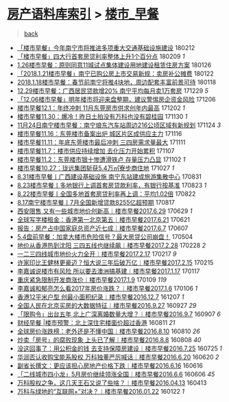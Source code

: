 [房产语料库索引](../../README.md)  > [楼市_早餐](楼市_早餐.md)
====
> [back](../README.md)

- [「楼市早餐」今年南宁市将推进多项重大交通基础设施建设](http://jkwz.applinzi.com/ittc/7069142049171702795.html#%E3%80%8C%E6%A5%BC%E5%B8%82%E6%97%A9%E9%A4%90%E3%80%8D%E4%BB%8A%E5%B9%B4%E5%8D%97%E5%AE%81%E5%B8%82%E5%B0%86%E6%8E%A8%E8%BF%9B%E5%A4%9A%E9%A1%B9%E9%87%8D%E5%A4%A7%E4%BA%A4%E9%80%9A%E5%9F%BA%E7%A1%80%E8%AE%BE%E6%96%BD%E5%BB%BA%E8%AE%BE) 180212  
- [「楼市早餐」四大行首套房贷利率整体上升1个百分点](http://jkwz.applinzi.com/ittc/7068037898681451530.html#%E3%80%8C%E6%A5%BC%E5%B8%82%E6%97%A9%E9%A4%90%E3%80%8D%E5%9B%9B%E5%A4%A7%E8%A1%8C%E9%A6%96%E5%A5%97%E6%88%BF%E8%B4%B7%E5%88%A9%E7%8E%87%E6%95%B4%E4%BD%93%E4%B8%8A%E5%8D%871%E4%B8%AA%E7%99%BE%E5%88%86%E7%82%B9) 180209 *1* 
- [1.26楼市早餐：原则同意11城试点集体建设用地建设租赁住房方案](http://jkwz.applinzi.com/ittc/7062908333285966865.html#1.26%E6%A5%BC%E5%B8%82%E6%97%A9%E9%A4%90%EF%BC%9A%E5%8E%9F%E5%88%99%E5%90%8C%E6%84%8F11%E5%9F%8E%E8%AF%95%E7%82%B9%E9%9B%86%E4%BD%93%E5%BB%BA%E8%AE%BE%E7%94%A8%E5%9C%B0%E5%BB%BA%E8%AE%BE%E7%A7%9F%E8%B5%81%E4%BD%8F%E6%88%BF%E6%96%B9%E6%A1%88) 180126  
- [「2018.1.21楼市早餐」南宁已购公房上市交易新规：卖房补公摊费](http://jkwz.applinzi.com/ittc/7061355916232754182.html#%E3%80%8C2018.1.21%E6%A5%BC%E5%B8%82%E6%97%A9%E9%A4%90%E3%80%8D%E5%8D%97%E5%AE%81%E5%B7%B2%E8%B4%AD%E5%85%AC%E6%88%BF%E4%B8%8A%E5%B8%82%E4%BA%A4%E6%98%93%E6%96%B0%E8%A7%84%EF%BC%9A%E5%8D%96%E6%88%BF%E8%A1%A5%E5%85%AC%E6%91%8A%E8%B4%B9) 180122  
- [2018.1.18楼市早餐：春节前南宁将推4块地，周边配套丰富前景可待](http://jkwz.applinzi.com/ittc/7059874237332849671.html#2018.1.18%E6%A5%BC%E5%B8%82%E6%97%A9%E9%A4%90%EF%BC%9A%E6%98%A5%E8%8A%82%E5%89%8D%E5%8D%97%E5%AE%81%E5%B0%86%E6%8E%A84%E5%9D%97%E5%9C%B0%EF%BC%8C%E5%91%A8%E8%BE%B9%E9%85%8D%E5%A5%97%E4%B8%B0%E5%AF%8C%E5%89%8D%E6%99%AF%E5%8F%AF%E5%BE%85) 180118  
- [12.29楼市早餐：广西居民贷款增20% 南宁平均每月卖1万套房](http://jkwz.applinzi.com/ittc/7052515098512327697.html#12.29%E6%A5%BC%E5%B8%82%E6%97%A9%E9%A4%90%EF%BC%9A%E5%B9%BF%E8%A5%BF%E5%B1%85%E6%B0%91%E8%B4%B7%E6%AC%BE%E5%A2%9E20%25+%E5%8D%97%E5%AE%81%E5%B9%B3%E5%9D%87%E6%AF%8F%E6%9C%88%E5%8D%961%E4%B8%87%E5%A5%97%E6%88%BF) 171229 *5* 
- [「12.06楼市早餐」明年楼市将迎来盘整期，建议警惕房企资金风险](http://jkwz.applinzi.com/ittc/7043907349889156113.html#%E3%80%8C12.06%E6%A5%BC%E5%B8%82%E6%97%A9%E9%A4%90%E3%80%8D%E6%98%8E%E5%B9%B4%E6%A5%BC%E5%B8%82%E5%B0%86%E8%BF%8E%E6%9D%A5%E7%9B%98%E6%95%B4%E6%9C%9F%EF%BC%8C%E5%BB%BA%E8%AE%AE%E8%AD%A6%E6%83%95%E6%88%BF%E4%BC%81%E8%B5%84%E9%87%91%E9%A3%8E%E9%99%A9) 171206  
- [楼市早餐12.1：年终冲刺 11月东莞房市供求创年内最高](http://jkwz.applinzi.com/ittc/7042399748592501777.html#%E6%A5%BC%E5%B8%82%E6%97%A9%E9%A4%9012.1%EF%BC%9A%E5%B9%B4%E7%BB%88%E5%86%B2%E5%88%BA+11%E6%9C%88%E4%B8%9C%E8%8E%9E%E6%88%BF%E5%B8%82%E4%BE%9B%E6%B1%82%E5%88%9B%E5%B9%B4%E5%86%85%E6%9C%80%E9%AB%98) 171202 *1* 
- [楼市早餐11.30：爆冷！昨日土拍没有万科也没有碧桂园](http://jkwz.applinzi.com/ittc/7041657510916785168.html#%E6%A5%BC%E5%B8%82%E6%97%A9%E9%A4%9011.30%EF%BC%9A%E7%88%86%E5%86%B7%EF%BC%81%E6%98%A8%E6%97%A5%E5%9C%9F%E6%8B%8D%E6%B2%A1%E6%9C%89%E4%B8%87%E7%A7%91%E4%B9%9F%E6%B2%A1%E6%9C%89%E7%A2%A7%E6%A1%82%E5%9B%AD) 171130 *1* 
- [11月24日南宁楼市早餐：南宁琅东汽车站周边216公顷区域有新规划](http://jkwz.applinzi.com/ittc/7039480170879124497.html#11%E6%9C%8824%E6%97%A5%E5%8D%97%E5%AE%81%E6%A5%BC%E5%B8%82%E6%97%A9%E9%A4%90%EF%BC%9A%E5%8D%97%E5%AE%81%E7%90%85%E4%B8%9C%E6%B1%BD%E8%BD%A6%E7%AB%99%E5%91%A8%E8%BE%B9216%E5%85%AC%E9%A1%B7%E5%8C%BA%E5%9F%9F%E6%9C%89%E6%96%B0%E8%A7%84%E5%88%92) 171124 *3* 
- [楼市早餐11.16：东莞楼市备案出炉 城区片区成供应主力](http://jkwz.applinzi.com/ittc/7036607294912070673.html#%E6%A5%BC%E5%B8%82%E6%97%A9%E9%A4%9011.16%EF%BC%9A%E4%B8%9C%E8%8E%9E%E6%A5%BC%E5%B8%82%E5%A4%87%E6%A1%88%E5%87%BA%E7%82%89+%E5%9F%8E%E5%8C%BA%E7%89%87%E5%8C%BA%E6%88%90%E4%BE%9B%E5%BA%94%E4%B8%BB%E5%8A%9B) 171116  
- [楼市早餐11.11：年底东莞楼市最后冲刺 三四房需求量最大](http://jkwz.applinzi.com/ittc/7034591159865836560.html#%E6%A5%BC%E5%B8%82%E6%97%A9%E9%A4%9011.11%EF%BC%9A%E5%B9%B4%E5%BA%95%E4%B8%9C%E8%8E%9E%E6%A5%BC%E5%B8%82%E6%9C%80%E5%90%8E%E5%86%B2%E5%88%BA+%E4%B8%89%E5%9B%9B%E6%88%BF%E9%9C%80%E6%B1%82%E9%87%8F%E6%9C%80%E5%A4%A7) 171111  
- [楼市早餐11.7：楼市供应持续增加 去化压力开始累积](http://jkwz.applinzi.com/ittc/7033107008809600016.html#%E6%A5%BC%E5%B8%82%E6%97%A9%E9%A4%9011.7%EF%BC%9A%E6%A5%BC%E5%B8%82%E4%BE%9B%E5%BA%94%E6%8C%81%E7%BB%AD%E5%A2%9E%E5%8A%A0+%E5%8E%BB%E5%8C%96%E5%8E%8B%E5%8A%9B%E5%BC%80%E5%A7%8B%E7%B4%AF%E7%A7%AF) 171107  
- [楼市早餐11.2：东莞楼市银十惨遭滑铁卢 存量压力凸显](http://jkwz.applinzi.com/ittc/7031237495163978768.html#%E6%A5%BC%E5%B8%82%E6%97%A9%E9%A4%9011.2%EF%BC%9A%E4%B8%9C%E8%8E%9E%E6%A5%BC%E5%B8%82%E9%93%B6%E5%8D%81%E6%83%A8%E9%81%AD%E6%BB%91%E9%93%81%E5%8D%A2+%E5%AD%98%E9%87%8F%E5%8E%8B%E5%8A%9B%E5%87%B8%E6%98%BE) 171102 *1* 
- [楼市早餐10.27：珑远集团斩获5.4万㎡寮步商住地](http://jkwz.applinzi.com/ittc/7029009468367569937.html#%E6%A5%BC%E5%B8%82%E6%97%A9%E9%A4%9010.27%EF%BC%9A%E7%8F%91%E8%BF%9C%E9%9B%86%E5%9B%A2%E6%96%A9%E8%8E%B75.4%E4%B8%87%E3%8E%A1%E5%AF%AE%E6%AD%A5%E5%95%86%E4%BD%8F%E5%9C%B0) 171027 *1* 
- [8.31楼市早餐丨广西建设基础设施 南宁东站建成旅游集散中心](http://jkwz.applinzi.com/ittc/7007899704430691344.html#8.31%E6%A5%BC%E5%B8%82%E6%97%A9%E9%A4%90%E4%B8%A8%E5%B9%BF%E8%A5%BF%E5%BB%BA%E8%AE%BE%E5%9F%BA%E7%A1%80%E8%AE%BE%E6%96%BD+%E5%8D%97%E5%AE%81%E4%B8%9C%E7%AB%99%E5%BB%BA%E6%88%90%E6%97%85%E6%B8%B8%E9%9B%86%E6%95%A3%E4%B8%AD%E5%BF%83) 170831  
- [8.23楼市早餐丨多地银行上调首套房贷款利率，有银行按基准](http://jkwz.applinzi.com/ittc/7004930253418660881.html#8.23%E6%A5%BC%E5%B8%82%E6%97%A9%E9%A4%90%E4%B8%A8%E5%A4%9A%E5%9C%B0%E9%93%B6%E8%A1%8C%E4%B8%8A%E8%B0%83%E9%A6%96%E5%A5%97%E6%88%BF%E8%B4%B7%E6%AC%BE%E5%88%A9%E7%8E%87%EF%BC%8C%E6%9C%89%E9%93%B6%E8%A1%8C%E6%8C%89%E5%9F%BA%E5%87%86) 170823 *1* 
- [8.22楼市早餐丨全国多地首套房贷利率再上调：平均1.02倍](http://jkwz.applinzi.com/ittc/7004571814603523088.html#8.22%E6%A5%BC%E5%B8%82%E6%97%A9%E9%A4%90%E4%B8%A8%E5%85%A8%E5%9B%BD%E5%A4%9A%E5%9C%B0%E9%A6%96%E5%A5%97%E6%88%BF%E8%B4%B7%E5%88%A9%E7%8E%87%E5%86%8D%E4%B8%8A%E8%B0%83%EF%BC%9A%E5%B9%B3%E5%9D%871.02%E5%80%8D) 170822  
- [8.17南宁楼市早餐丨7月全国新增贷款8255亿超预期](http://jkwz.applinzi.com/ittc/7002710731001431056.html#8.17%E5%8D%97%E5%AE%81%E6%A5%BC%E5%B8%82%E6%97%A9%E9%A4%90%E4%B8%A87%E6%9C%88%E5%85%A8%E5%9B%BD%E6%96%B0%E5%A2%9E%E8%B4%B7%E6%AC%BE8255%E4%BA%BF%E8%B6%85%E9%A2%84%E6%9C%9F) 170817  
- [西安限售 又有一些城市地价创新高︱楼市早餐2017.6.29](http://jkwz.applinzi.com/ittc/6984547774010754053.html#%E8%A5%BF%E5%AE%89%E9%99%90%E5%94%AE+%E5%8F%88%E6%9C%89%E4%B8%80%E4%BA%9B%E5%9F%8E%E5%B8%82%E5%9C%B0%E4%BB%B7%E5%88%9B%E6%96%B0%E9%AB%98%EF%B8%B1%E6%A5%BC%E5%B8%82%E6%97%A9%E9%A4%902017.6.29) 170629 *1* 
- [全球写字楼租金：香港第一北京第五︱楼市早餐2017.6.21](http://jkwz.applinzi.com/ittc/6981715011847062533.html#%E5%85%A8%E7%90%83%E5%86%99%E5%AD%97%E6%A5%BC%E7%A7%9F%E9%87%91%EF%BC%9A%E9%A6%99%E6%B8%AF%E7%AC%AC%E4%B8%80%E5%8C%97%E4%BA%AC%E7%AC%AC%E4%BA%94%EF%B8%B1%E6%A5%BC%E5%B8%82%E6%97%A9%E9%A4%902017.6.21) 170621  
- [报告：房产占中国家庭总资产近七成︱楼市早餐2017.6.7](http://jkwz.applinzi.com/ittc/6976479645909124101.html#%E6%8A%A5%E5%91%8A%EF%BC%9A%E6%88%BF%E4%BA%A7%E5%8D%A0%E4%B8%AD%E5%9B%BD%E5%AE%B6%E5%BA%AD%E6%80%BB%E8%B5%84%E4%BA%A7%E8%BF%91%E4%B8%83%E6%88%90%EF%B8%B1%E6%A5%BC%E5%B8%82%E6%97%A9%E9%A4%902017.6.7) 170607  
- [5.4盘前早餐：加拿大楼市危险信号？最大房贷公司崩盘！](http://jkwz.applinzi.com/ittc/6963725658042663941.html#5.4%E7%9B%98%E5%89%8D%E6%97%A9%E9%A4%90%EF%BC%9A%E5%8A%A0%E6%8B%BF%E5%A4%A7%E6%A5%BC%E5%B8%82%E5%8D%B1%E9%99%A9%E4%BF%A1%E5%8F%B7%EF%BC%9F%E6%9C%80%E5%A4%A7%E6%88%BF%E8%B4%B7%E5%85%AC%E5%8F%B8%E5%B4%A9%E7%9B%98%EF%BC%81) 170504  
- [地价从香港热到沈阳 三四五线也继续飙︱楼市早餐2017.2.28](http://jkwz.applinzi.com/ittc/6939794257866130437.html#%E5%9C%B0%E4%BB%B7%E4%BB%8E%E9%A6%99%E6%B8%AF%E7%83%AD%E5%88%B0%E6%B2%88%E9%98%B3+%E4%B8%89%E5%9B%9B%E4%BA%94%E7%BA%BF%E4%B9%9F%E7%BB%A7%E7%BB%AD%E9%A3%99%EF%B8%B1%E6%A5%BC%E5%B8%82%E6%97%A9%E9%A4%902017.2.28) 170228 *2* 
- [一二三四线城市地价火力全开︱楼市早餐2017.2.17](http://jkwz.applinzi.com/ittc/6935569075676906500.html#%E4%B8%80%E4%BA%8C%E4%B8%89%E5%9B%9B%E7%BA%BF%E5%9F%8E%E5%B8%82%E5%9C%B0%E4%BB%B7%E7%81%AB%E5%8A%9B%E5%85%A8%E5%BC%80%EF%B8%B1%E6%A5%BC%E5%B8%82%E6%97%A9%E9%A4%902017.2.17) 170217 *9* 
- [许家印比王健林更豪迈？恒大说三年后破万亿︱楼市早餐2017.2.15](http://jkwz.applinzi.com/ittc/6934745369354437637.html#%E8%AE%B8%E5%AE%B6%E5%8D%B0%E6%AF%94%E7%8E%8B%E5%81%A5%E6%9E%97%E6%9B%B4%E8%B1%AA%E8%BF%88%EF%BC%9F%E6%81%92%E5%A4%A7%E8%AF%B4%E4%B8%89%E5%B9%B4%E5%90%8E%E7%A0%B4%E4%B8%87%E4%BA%BF%EF%B8%B1%E6%A5%BC%E5%B8%82%E6%97%A9%E9%A4%902017.2.15) 170215  
- [李嘉诚说楼市有风险 所以要去澳洲搞基建︱楼市早餐2017.1.17](http://jkwz.applinzi.com/ittc/6923984216525374469.html#%E6%9D%8E%E5%98%89%E8%AF%9A%E8%AF%B4%E6%A5%BC%E5%B8%82%E6%9C%89%E9%A3%8E%E9%99%A9+%E6%89%80%E4%BB%A5%E8%A6%81%E5%8E%BB%E6%BE%B3%E6%B4%B2%E6%90%9E%E5%9F%BA%E5%BB%BA%EF%B8%B1%E6%A5%BC%E5%B8%82%E6%97%A9%E9%A4%902017.1.17) 170117  
- [重庆紧急限制开发商涨价︱楼市早餐2017.1.9](http://jkwz.applinzi.com/ittc/6921018142649484292.html#%E9%87%8D%E5%BA%86%E7%B4%A7%E6%80%A5%E9%99%90%E5%88%B6%E5%BC%80%E5%8F%91%E5%95%86%E6%B6%A8%E4%BB%B7%EF%B8%B1%E6%A5%BC%E5%B8%82%E6%97%A9%E9%A4%902017.1.9) 170109 *119* 
- [李嘉诚和郁亮怎么看2017年房价涨跌？︱楼市早餐2017.1.6](http://jkwz.applinzi.com/ittc/6920096021773550596.html#%E6%9D%8E%E5%98%89%E8%AF%9A%E5%92%8C%E9%83%81%E4%BA%AE%E6%80%8E%E4%B9%88%E7%9C%8B2017%E5%B9%B4%E6%88%BF%E4%BB%B7%E6%B6%A8%E8%B7%8C%EF%BC%9F%EF%B8%B1%E6%A5%BC%E5%B8%82%E6%97%A9%E9%A4%902017.1.6) 170106 *1* 
- [香港12平米户型 创最小面积纪录︱楼市早餐2016.12.7](http://jkwz.applinzi.com/ittc/6908777272156095492.html#%E9%A6%99%E6%B8%AF12%E5%B9%B3%E7%B1%B3%E6%88%B7%E5%9E%8B+%E5%88%9B%E6%9C%80%E5%B0%8F%E9%9D%A2%E7%A7%AF%E7%BA%AA%E5%BD%95%EF%B8%B1%E6%A5%BC%E5%B8%82%E6%97%A9%E9%A4%902016.12.7) 161207 *1* 
- [全国人民在北京买房的大数据特征︱楼市早餐2016.9.27](http://jkwz.applinzi.com/ittc/6882420555369677829.html#%E5%85%A8%E5%9B%BD%E4%BA%BA%E6%B0%91%E5%9C%A8%E5%8C%97%E4%BA%AC%E4%B9%B0%E6%88%BF%E7%9A%84%E5%A4%A7%E6%95%B0%E6%8D%AE%E7%89%B9%E5%BE%81%EF%B8%B1%E6%A5%BC%E5%B8%82%E6%97%A9%E9%A4%902016.9.27) 160927 *29* 
- [「限购令」出台五年 北上广深离婚数量大增？︱楼市早餐2016.9.7](http://jkwz.applinzi.com/ittc/6875141612560188420.html#%E3%80%8C%E9%99%90%E8%B4%AD%E4%BB%A4%E3%80%8D%E5%87%BA%E5%8F%B0%E4%BA%94%E5%B9%B4+%E5%8C%97%E4%B8%8A%E5%B9%BF%E6%B7%B1%E7%A6%BB%E5%A9%9A%E6%95%B0%E9%87%8F%E5%A4%A7%E5%A2%9E%EF%BC%9F%EF%B8%B1%E6%A5%BC%E5%B8%82%E6%97%A9%E9%A4%902016.9.7) 160907 *6* 
- [财经早餐 |楼市预警：北上深住宅楼面价超过香港](http://jkwz.applinzi.com/ittc/6865028606799119365.html#%E8%B4%A2%E7%BB%8F%E6%97%A9%E9%A4%90+%7C%E6%A5%BC%E5%B8%82%E9%A2%84%E8%AD%A6%EF%BC%9A%E5%8C%97%E4%B8%8A%E6%B7%B1%E4%BD%8F%E5%AE%85%E6%A5%BC%E9%9D%A2%E4%BB%B7%E8%B6%85%E8%BF%87%E9%A6%99%E6%B8%AF) 160811 *21* 
- [全球房价涨跌榜：老外还是不懂中国︱楼市早餐2016.8.10](http://jkwz.applinzi.com/ittc/6864619607968711684.html#%E5%85%A8%E7%90%83%E6%88%BF%E4%BB%B7%E6%B6%A8%E8%B7%8C%E6%A6%9C%EF%BC%9A%E8%80%81%E5%A4%96%E8%BF%98%E6%98%AF%E4%B8%8D%E6%87%82%E4%B8%AD%E5%9B%BD%EF%B8%B1%E6%A5%BC%E5%B8%82%E6%97%A9%E9%A4%902016.8.10) 160810 *26* 
- [炒卖「房号」的腐败现象 上头已了解︱楼市早餐2016.8.8](http://jkwz.applinzi.com/ittc/6863895516341076996.html#%E7%82%92%E5%8D%96%E3%80%8C%E6%88%BF%E5%8F%B7%E3%80%8D%E7%9A%84%E8%85%90%E8%B4%A5%E7%8E%B0%E8%B1%A1+%E4%B8%8A%E5%A4%B4%E5%B7%B2%E4%BA%86%E8%A7%A3%EF%B8%B1%E6%A5%BC%E5%B8%82%E6%97%A9%E9%A4%902016.8.8) 160808 *40* 
- [没这回事了：用公积金的钱 去支持保障房建设︱楼市早餐2016.7.25](http://jkwz.applinzi.com/ittc/6858676260162765829.html#%E6%B2%A1%E8%BF%99%E5%9B%9E%E4%BA%8B%E4%BA%86%EF%BC%9A%E7%94%A8%E5%85%AC%E7%A7%AF%E9%87%91%E7%9A%84%E9%92%B1+%E5%8E%BB%E6%94%AF%E6%8C%81%E4%BF%9D%E9%9A%9C%E6%88%BF%E5%BB%BA%E8%AE%BE%EF%B8%B1%E6%A5%BC%E5%B8%82%E6%97%A9%E9%A4%902016.7.25) 160725 *1* 
- [华润否认收购宝能系股权 万科独董严厉喊话︱楼市早餐2016.6.20](http://jkwz.applinzi.com/ittc/6845755535248589829.html#%E5%8D%8E%E6%B6%A6%E5%90%A6%E8%AE%A4%E6%94%B6%E8%B4%AD%E5%AE%9D%E8%83%BD%E7%B3%BB%E8%82%A1%E6%9D%83+%E4%B8%87%E7%A7%91%E7%8B%AC%E8%91%A3%E4%B8%A5%E5%8E%89%E5%96%8A%E8%AF%9D%EF%B8%B1%E6%A5%BC%E5%B8%82%E6%97%A9%E9%A4%902016.6.20) 160620 *2* 
- [副省长撰文：更应该担心房地产价格下跌︱楼市早餐2016.6.16](http://jkwz.applinzi.com/ittc/6844215522560050181.html#%E5%89%AF%E7%9C%81%E9%95%BF%E6%92%B0%E6%96%87%EF%BC%9A%E6%9B%B4%E5%BA%94%E8%AF%A5%E6%8B%85%E5%BF%83%E6%88%BF%E5%9C%B0%E4%BA%A7%E4%BB%B7%E6%A0%BC%E4%B8%8B%E8%B7%8C%EF%B8%B1%E6%A5%BC%E5%B8%82%E6%97%A9%E9%A4%902016.6.16) 160616  
- [「二线城市四小龙」5月房价继续领涨全国︱楼市早餐2016.6.6](http://jkwz.applinzi.com/ittc/6840489290601350149.html#%E3%80%8C%E4%BA%8C%E7%BA%BF%E5%9F%8E%E5%B8%82%E5%9B%9B%E5%B0%8F%E9%BE%99%E3%80%8D5%E6%9C%88%E6%88%BF%E4%BB%B7%E7%BB%A7%E7%BB%AD%E9%A2%86%E6%B6%A8%E5%85%A8%E5%9B%BD%EF%B8%B1%E6%A5%BC%E5%B8%82%E6%97%A9%E9%A4%902016.6.6) 160606 *45* 
- [万科股权之争，这几天王石又说了些啥？︱楼市早餐2016.04.13](http://jkwz.applinzi.com/ittc/6820466927235236869.html#%E4%B8%87%E7%A7%91%E8%82%A1%E6%9D%83%E4%B9%8B%E4%BA%89%EF%BC%8C%E8%BF%99%E5%87%A0%E5%A4%A9%E7%8E%8B%E7%9F%B3%E5%8F%88%E8%AF%B4%E4%BA%86%E4%BA%9B%E5%95%A5%EF%BC%9F%EF%B8%B1%E6%A5%BC%E5%B8%82%E6%97%A9%E9%A4%902016.04.13) 160413  
- [万科与绿地的“互联网+”对决？︱楼市早餐2016.01.22](http://jkwz.applinzi.com/ittc/6790031881231926277.html#%E4%B8%87%E7%A7%91%E4%B8%8E%E7%BB%BF%E5%9C%B0%E7%9A%84%E2%80%9C%E4%BA%92%E8%81%94%E7%BD%91%2B%E2%80%9D%E5%AF%B9%E5%86%B3%EF%BC%9F%EF%B8%B1%E6%A5%BC%E5%B8%82%E6%97%A9%E9%A4%902016.01.22) 160122 *1* 
